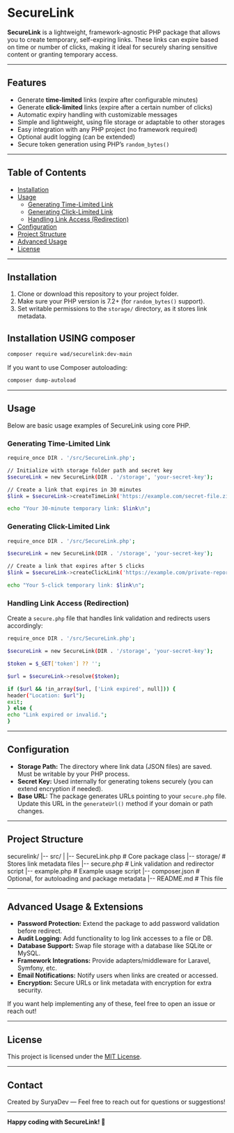 # SecureLink

**SecureLink** is a lightweight, framework-agnostic PHP package that allows you to create temporary, self-expiring links. These links can expire based on time or number of clicks, making it ideal for securely sharing sensitive content or granting temporary access.

---

## Features

- Generate **time-limited** links (expire after configurable minutes)
- Generate **click-limited** links (expire after a certain number of clicks)
- Automatic expiry handling with customizable messages
- Simple and lightweight, using file storage or adaptable to other storages
- Easy integration with any PHP project (no framework required)
- Optional audit logging (can be extended)
- Secure token generation using PHP’s `random_bytes()`

---

## Table of Contents

- [Installation](#installation)  
- [Usage](#usage)  
  - [Generating Time-Limited Link](#generating-time-limited-link)  
  - [Generating Click-Limited Link](#generating-click-limited-link)  
  - [Handling Link Access (Redirection)](#handling-link-access-redirection)  
- [Configuration](#configuration)  
- [Project Structure](#project-structure)  
- [Advanced Usage](#advanced-usage)  
- [License](#license)

---

## Installation

1. Clone or download this repository to your project folder.  
2. Make sure your PHP version is 7.2+ (for `random_bytes()` support).  
3. Set writable permissions to the `storage/` directory, as it stores link metadata.

## **Installation USING composer**

```Bash
composer require wad/securelink:dev-main
```

If you want to use Composer autoloading:

```Bash
composer dump-autoload
```

---

## Usage

Below are basic usage examples of SecureLink using core PHP.

### Generating Time-Limited Link

```Bash
require_once DIR . '/src/SecureLink.php';

// Initialize with storage folder path and secret key
$secureLink = new SecureLink(DIR . '/storage', 'your-secret-key');

// Create a link that expires in 30 minutes
$link = $secureLink->createTimeLink('https://example.com/secret-file.zip', 30);

echo "Your 30-minute temporary link: $link\n";
```


### Generating Click-Limited Link

```Bash
require_once DIR . '/src/SecureLink.php';

$secureLink = new SecureLink(DIR . '/storage', 'your-secret-key');

// Create a link that expires after 5 clicks
$link = $secureLink->createClickLink('https://example.com/private-report.pdf', 5);

echo "Your 5-click temporary link: $link\n";
```


### Handling Link Access (Redirection)

Create a `secure.php` file that handles link validation and redirects users accordingly:

```Bash
require_once DIR . '/src/SecureLink.php';

$secureLink = new SecureLink(DIR . '/storage', 'your-secret-key');

$token = $_GET['token'] ?? '';

$url = $secureLink->resolve($token);

if ($url && !in_array($url, ['Link expired', null])) {
header("Location: $url");
exit;
} else {
echo "Link expired or invalid.";
}
```


---

## Configuration

- **Storage Path:** The directory where link data (JSON files) are saved. Must be writable by your PHP process.
- **Secret Key:** Used internally for generating tokens securely (you can extend encryption if needed).
- **Base URL:** The package generates URLs pointing to your `secure.php` file. Update this URL in the `generateUrl()` method if your domain or path changes.

---

## Project Structure

securelink/
|-- src/
| |-- SecureLink.php # Core package class
|-- storage/ # Stores link metadata files
|-- secure.php # Link validation and redirector script
|-- example.php # Example usage script
|-- composer.json # Optional, for autoloading and package metadata
|-- README.md # This file


---

## Advanced Usage & Extensions

- **Password Protection:** Extend the package to add password validation before redirect.
- **Audit Logging:** Add functionality to log link accesses to a file or DB.
- **Database Support:** Swap file storage with a database like SQLite or MySQL.
- **Framework Integrations:** Provide adapters/middleware for Laravel, Symfony, etc.
- **Email Notifications:** Notify users when links are created or accessed.
- **Encryption:** Secure URLs or link metadata with encryption for extra security.

If you want help implementing any of these, feel free to open an issue or reach out!

---

## License

This project is licensed under the [MIT License](LICENSE).

---

## Contact

Created by SuryaDev — Feel free to reach out for questions or suggestions!

---

**Happy coding with SecureLink! 🚀**
